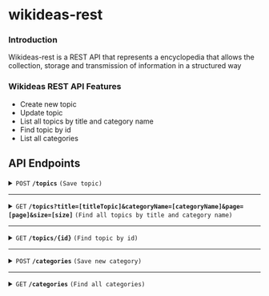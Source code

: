 # wikideas-rest  
  
### Introduction  
Wikideas-rest is a REST API that represents a encyclopedia that allows the collection, storage and transmission of information in a structured way  
  
### Wikideas REST API Features  
* Create new topic  
* Update topic  
* List all topics by title and category name  
* Find topic by id  
* List all categories  
  
## API Endpoints  
<details>  
 <summary><code>POST</code> <code><b>/topics</b></code> <code>(Save topic)</code></summary>  
  
##### Parameters  
> None  
  
##### Responses  
  
> | http code | content-type               | response  |  
> |-----------|----------------------------|-----------|  
> | `201`     | `text/plain;charset=UTF-8` | `Created` |

##### Example cURL  
> ```javascript  
>  curl -X POST -H "Content-Type: application/json" --data @post.json http://localhost:8080/topics  
> ```  
</details>

------------------------------------------------------------------------------------------
<details>
 <summary><code>GET</code> <code><b>/topics?title=[titleTopic]&categoryName=[categoryName]&page=[page]&size=[size]</b></code> <code>(Find all topics by title and category name)</code></summary>

##### Parameters

> None

##### String Parameters

> | name      |  type     | data type               | description                                                           |
> |-----------|-----------|-------------------------|-----------------------------------------------------------------------|
> | titleTopic      |  optional | text   | Title topic. Default value is ""  |
> | categoryName | optional | text | Name of category. Default value is "" |
> | page | optional | number | Current page. Default value is 0 |
> | size | optional | number | Size page. Default value is 5 |

##### Responses

> | http code     | content-type                      | response                                                            |
> |---------------|-----------------------------------|---------------------------------------------------------------------|
> | `200`         | `text/plain;charset=UTF-8`        | `Ok`                                                      |
> 
##### Example cURL

> ```javascript
>  curl -X GET -H "Content-Type: application/json" http://localhost:8080/topics?title=soccer&categoryName=sport&page=2&size=5
> ```

</details>

------------------------------------------------------------------------------------------

<details>
 <summary><code>GET</code> <code><b>/topics/{id}</b></code> <code>(Find topic by id)</code></summary>

##### Parameters

> | name      |  type     | data type               | description                                                           |
> |-----------|-----------|-------------------------|-----------------------------------------------------------------------|
> | id      |  required | number   | Id of topic to search  |


##### Responses

> | http code     | content-type                      | response                                                            |
> |---------------|-----------------------------------|---------------------------------------------------------------------|
> | `200`         | `text/plain;charset=UTF-8`        | `OK`                                |
> | `404`         | `application/json`                | `Id not found {id}`                            |

##### Example cURL

> ```javascript
>  curl -X GET -H "Content-Type: application/json" http://localhost:8080/topics/2
> ```

</details>

------------------------------------------------------------------------------------------

<details>  
 <summary><code>POST</code> <code><b>/categories</b></code> <code>(Save new category)</code></summary>  
  
##### Parameters  
> None  
  
##### Responses  
  
> | http code | content-type               | response  |  
> |-----------|----------------------------|-----------|  
> | `201`     | `text/plain;charset=UTF-8` | `Created` |

##### Example cURL  
> ```javascript  
>  curl -X POST -H "Content-Type: application/json" --data @post.json http://localhost:8080/categories  
> ```  
</details>

------------------------------------------------------------------------------------------

<details>
 <summary><code>GET</code> <code><b>/categories</b></code> <code>(Find all categories)</code></summary>

##### Parameters

> None

##### Responses

> | http code     | content-type                      | response                                                            |
> |---------------|-----------------------------------|---------------------------------------------------------------------|
> | `200`         | `text/plain;charset=UTF-8`        | `Ok`                                                       |

##### Example cURL

> ```javascript
>  curl -X GET -H "Content-Type: application/json" http://localhost:8889/categories
> ```

</details>
